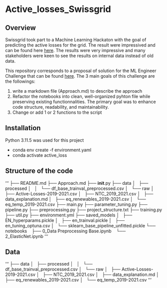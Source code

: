 # Active_losses_Swissgrid

## Overview
Swissgrid took part to a Machine Learning Hackaton with the goal of predicting the active losses for the grid. The result were impressived and can be found here [here](https://github.com/Swissgrid-AG-External/energydatahackdays23/tree/d5f88f3ff117ffcaafd43167e6357f7a5bfbc4a2/group3). The results were very impressive and many stakeholders were keen to see the results on internal data instead of old data.

This repository corresponds to a proposal of solution for the ML Engineer Challenge that can be found [here](https://github.com/Swissgrid-AG-External/coding_challenges/blob/main/ml_engineer/intern/README.md). The 3 main goals of this challenge are the followings:
1. write a markdown file (Approach.md) to describe the approach 
2. Refactor the notebooks into clean, well-organized pyhton file while preserving existing functionnalities. The primary goal was to enhance code structure, readability, and maintainability.
3. Change or add 1 or 2 functions to the script


## Installation
Python 3.11.5 was used for this project
- conda env create -f environment.yaml
- conda activate active_loss

## Structure of the code
‘‘‘
├── README.md
├── Approach.md
├── __init__.py
├── data
│   ├── processed
│   │   └── df_base_trainval_preprocessed.csv
│   └── raw
│       ├── Active-Losses-2019-2021.csv
│       ├── NTC_2019_2021.csv
│       ├── data_explanation.md
│       ├── eq_renewables_2019-2021.csv
│       └── eq_temp_2019-2021.csv
├── main.py
├── parameter_tuning.py
├── pipeline.py
├── preprocessing.py
├── project_structure.txt
├── training.py
├── util.py
├── environment.yml
├── saved_models
│   ├── EN_hyperparams.pickle
│   ├── en_trainval.pickle
│   ├── en_tuning_optuna.csv
│   └── sklearn_base_pipeline_unfitted.pickle
└── notebooks
   ├── 0_Data Preprocessing Base.ipynb
   └── 2_ElasticNet.ipynb
‘‘‘

## Data
‘‘‘
├── data
│   ├── processed
│   │   └── df_base_trainval_preprocessed.csv
│   └── raw
│       ├── Active-Losses-2019-2021.csv
│       ├── NTC_2019_2021.csv
│       ├── data_explanation.md
│       ├── eq_renewables_2019-2021.csv
│       └── eq_temp_2019-2021.csv
‘‘‘

